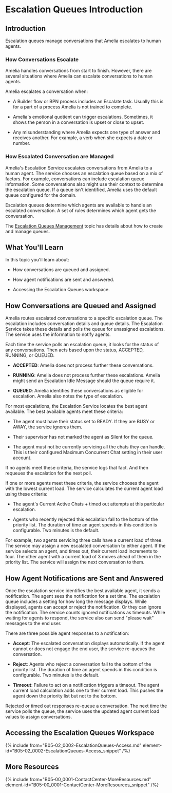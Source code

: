 # Escalation Queues Introduction

## Introduction

Escalation queues manage conversations that Amelia escalates to human agents.

### How Conversations Escalate

Amelia handles conversations from start to finish. However, there are several situations where Amelia can escalate conversations to human agents.

Amelia escalates a conversation when:

* A Builder flow or BPN process includes an Escalate task. Usually this is for a part of a process Amelia is not trained to complete.

* Amelia's emotional quotient can trigger escalations. Sometimes, it shows the person in a conversation is upset or close to upset.

* Any misunderstanding where Amelia expects one type of answer and receives another. For example, a verb when she expects a date or number.

### How Escalated Conversation are Managed

Amelia's Escalation Service escalates conversations from Amelia to a human agent. The service chooses an escalation queue based on a mix of factors. For example, conversations can include escalation queue information. Some conversations also might use their context to determine the escalation queue. If a queue isn't identified, Amelia uses the default queue configured for the domain.

Escalation queues determine which agents are available to handle an escalated conversation. A set of rules determines which agent gets the conversation.

The [Escalation Queues Management](B05-02_0003-Escalation-Queues-Management.md) topic has details about how to create and manage queues.

## What You'll Learn

In this topic you'll learn about:

* How conversations are queued and assigned.

* How agent notifications are sent and answered.

* Accessing the Escalation Queues workspace.

## How Conversations are Queued and Assigned

Amelia routes escalated conversations to a specific escalation queue. The escalation includes conversation details and queue details. The Escalation Service takes these details and polls the queue for unassigned escalations. The service uses the information to notify agents.

Each time the service polls an escalation queue, it looks for the status of any conversations. Then acts based upon the status, ACCEPTED, RUNNING, or QUEUED.

* **ACCEPTED**: Amelia does not process further these conversations.

* **RUNNING**: Amelia does not process further these escalations. Amelia might send an Escalation Idle Message should the queue require it.

* **QUEUED**: Amelia identifies these conversations as eligible for escalation. Amelia also notes the type of escalation.

For most escalations, the Escalation Service locates the best agent available. The best available agents meet these criteria:

* The agent must have their status set to READY. If they are BUSY or AWAY, the service ignores them.

* Their supervisor has not marked the agent as Silent for the queue.

* The agent must not be currently servicing all the chats they can handle. This is their configured Maximum Concurrent Chat setting in their user account.

If no agents meet these criteria, the service logs that fact. And then requeues the escalation for the next poll.

If one or more agents meet these criteria, the service chooses the agent with the lowest current load. The service calculates the current agent load using these criteria:

* The agent's Current Active Chats + timed out attempts at this particular escalation.

* Agents who recently rejected this escalation fall to the bottom of the priority list. The duration of time an agent spends in this condition is configurable. Two minutes is the default.

For example, two agents servicing three calls have a current load of three. The service may assign a new escalated conversation to either agent. If the service selects an agent, and times out, their current load increments to four. The other agent with a current load of 3 moves ahead of them in the priority list. The service will assign the next conversation to them.

## How Agent Notifications are Sent and Answered

Once the escalation service identifies the best available agent, it sends a notification. The agent sees the notification for a set time. The escalation queue includes a setting for how long the message displays. While displayed, agents can accept or reject the notification. Or they can ignore the notification. The service counts ignored notifications as timeouts. While waiting for agents to respond, the service also can send "please wait" messages to the end user.

There are three possible agent responses to a notification:

* **Accept**: The escalated conversation displays automatically. If the agent cannot or does not engage the end user, the service re-queues the conversation.

* **Reject**: Agents who reject a conversation fall to the bottom of the priority list. The duration of time an agent spends in this condition is configurable. Two minutes is the default.

* **Timeout**: Failure to act on a notification triggers a timeout. The agent current load calculation adds one to their current load. This pushes the agent down the priority list but not to the bottom.

Rejected or timed out responses re-queue a conversation. The next time the service polls the queue, the service uses the updated agent current load values to assign conversations.

## Accessing the Escalation Queues Workspace

{% include from="B05-02_0002-EscalationQueues-Access.md" element-id="B05-02_0002-EscalationQueues-Access_snippet" /%}

## More Resources

{% include from="B05-00_0001-ContactCenter-MoreResources.md" element-id="B05-00_0001-ContactCenter-MoreResources_snippet" /%}

